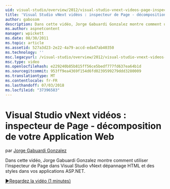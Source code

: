 ```yaml
---
uid: visual-studio/overview/2012/visual-studio-vnext-videos-page-inspector-decomposing-your-web-application
title: 'Visual Studio vNext vidéos : inspecteur de Page - décomposition de votre Application Web | Microsoft Docs'
author: gabosom
description: Dans cette vidéo, Jorge Gabuardi Gonzalez montre comment utiliser l’inspecteur de Page dans Visual Studio vNext dépannage HTML et des styles dans votre application ASP.NET...
ms.author: aspnetcontent
manager: wpickett
ms.date: 08/30/2011
ms.topic: article
ms.assetid: 527a3d23-2e22-4a79-accd-eda47ab40350
ms.technology: ''
msc.legacyurl: /visual-studio/overview/2012/visual-studio-vnext-videos-page-inspector-decomposing-your-web-application
msc.type: video
ms.openlocfilehash: e229240b85b815ff56ce5bedf777fd637ea64b1d
ms.sourcegitcommit: 953ff9ea4369f154d6fd0239599279ddd3280009
ms.translationtype: MT
ms.contentlocale: fr-FR
ms.lasthandoff: 07/03/2018
ms.locfileid: "37396583"
---
```

<a name="visual-studio-vnext-videos-page-inspector---decomposing-your-web-application"></a>Visual Studio vNext vidéos : inspecteur de Page - décomposition de votre Application Web
====================
par [Jorge Gabuardi Gonzalez](https://github.com/gabosom)

Dans cette vidéo, Jorge Gabuardi Gonzalez montre comment utiliser l’inspecteur de Page dans Visual Studio vNext dépannage HTML et des styles dans vos applications ASP.NET.

[&#9654;Regardez la vidéo (1 minutes)](https://channel9.msdn.com/Blogs/ASP-NET-Site-Videos/visual-studio-vnext-videos-page-inspector-decomposing-your-web-application)
